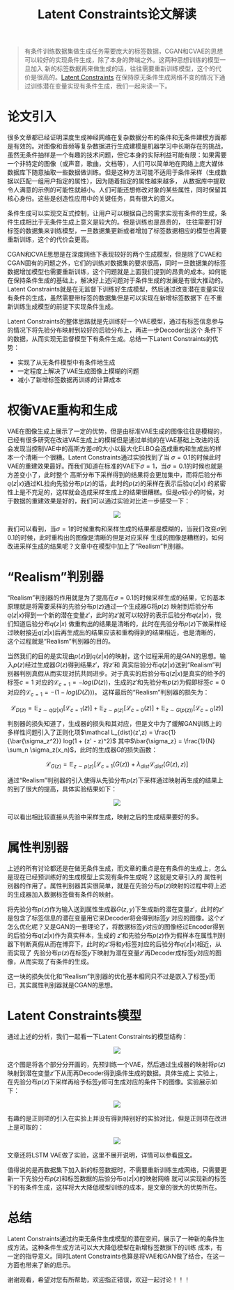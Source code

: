 ﻿---
layout: post
title: Latent Constraints论文解读
category: 技术
tags: [GAN,VAE]
description: 
---

> 有条件训练数据集做生成任务需要庞大的标签数据，CGAN和CVAE的思想可以较好的实现条件生成，除了本身的弊端之外。这两种思想训练的模型一旦加入
新的标签数据再来做生成的话，往往需要重新训练模型，这个的代价是很高的。[Latent Constraints](https://arxiv.org/pdf/1711.05772.pdf)
在保持原无条件生成网络不变的情况下通过训练潜在变量实现有条件生成，我们一起来读一下。

# 论文引入 #

很多文章都已经证明深度生成神经网络在复杂数据分布的条件和无条件建模方面都是有效的。对图像和音频等复杂数据进行生成建模是机器学习中长期存在的挑战，
虽然无条件抽样是一个有趣的技术问题，但它本身的实际利益可能有限：如果需要一个非特定的图像（或声音，歌曲，文档等），人们可以简单地在网络上庞大媒体
数据库下随意抽取一些数据做训练。但是这种方法可能不适用于条件采样（生成数据以匹配一组用户指定的属性），因为随着指定的属性越来越多，
从数据库中提取令人满意的示例的可能性就越小。人们可能还想修改对象的某些属性，同时保留其核心身份。这些是创造性应用中的关键任务，具有很大的意义。

条件生成可以实现交互式控制，让用户可以根据自己的需求实现有条件的生成，条件生成相比于无条件生成上意义是较大的。但是训练也是昂贵的，
往往需要打好标签的数据集来训练模型，一旦数据集更新或者增加了标签数据相应的模型也需要重新训练，这个的代价会更高。

CGAN和CVAE思想是在深度网络下表现较好的两个生成模型，但是除了CVAE和CGAN固有的问题之外，它们的训练对数据集的要求很高，同时一旦数据集的标签
数据增加模型也需要重新训练，这个问题就是上面我们提到的昂贵的成本。如何能在保持条件生成的基础上，解决好上述问题对于条件生成的发展是有很大推动的。
Latent Constraints就是在无监督下训练好生成模型，然后通过改变潜在变量实现有条件的生成，虽然需要带标签的数据集但是可以实现在新增标签数据下
在不重新训练生成模型的前提下实现条件生成。

Latent Constraints的整体思路就是先训练好一个VAE模型，通过有标签信息参与的情况下将先验分布映射到较好的后验分布上，再进一步Decoder出这个
条件下的数据，从而实现无监督模型下有条件生成。总结一下Latent Constraints的优势：

- 实现了从无条件模型中有条件地生成
- 一定程度上解决了VAE生成图像上模糊的问题
- 减小了新增标签数据再训练的计算成本

# 权衡VAE重构和生成 #

VAE在图像生成上展示了一定的优势，但是由标准VAE生成的图像往往是模糊的，已经有很多研究在改进VAE生成上的模糊但是通过单纯的在VAE基础上改进的话
会发现当控制VAE中的高斯方差$\sigma$的大小以最大化ELBO会造成重构和生成出的样本一个清晰一个很糟。Latent Constraints通过实验找到了当
$\sigma = 0.1$的时候此时VAE的重建效果最好。而我们知道在标准的VAE下$\sigma = 1$，当$\sigma = 0.1$的时候也就是方差变小了，此时整个
高斯分布下采样得到的结果将会更加集中，而将后验分布$q(z \vert x)$通过KL拉向先验分布$p(z)$的话，此时的$p(z)$的采样在表示后验$q(z \vert x)$
的紧密性上是不充足的，这样就会造成采样生成上的结果很糟糕。但是$\sigma$较小的时候，对于数据的重建效果是好的，我们可以通过实验对比进一步感受一下：

<p align="center">
    <img src="/assets/img/VAE/LC1.png">
</p>

我们可以看到，当$\sigma = 1$的时候重构和采样生成的结果都是模糊的，当我们改变$\sigma$到0.1的时候，此时重构出的图像是清晰的但是对应采样
生成的图像是糟糕的，如何改进采样生成的结果呢？文章中在模型中加上了“Realism”判别器。

# “Realism”判别器 #

“Realism”判别器的作用就是为了提高在$\sigma = 0.1$的时候采样生成的结果，它的基本原理就是将需要采样的先验分布$p(z)$通过一个生成器G将$p(z)$
映射到后验分布$q(z \vert x)$得到一个新的潜在变量$z'$，此时的$z'$就可以较好的表示后验分布$q(z \vert x)$，我们知道后验分布$q(z \vert x)$
做重构出的结果是清晰的，此时在先验分布$p(z)$下做采样经过映射接近$q(z \vert x)$后再生成出的结果应该和重构得到的结果相近，也是清晰的，
这个过程就是“Realism”判别器的目的。

当然我们的目的是实现由$p(z)$到$q(z \vert x)$的映射，这个过程采用的是GAN的思想。输入$p(z)$经过生成器$G(z)$得到结果$z'$，将$z'$和
真实后验分布$q(z \vert x)$送到“Realism”判别器判别真假从而实现对抗共同进步。对于真实的后验分布$q(z \vert x)$是真实的给予的标签$c=1$
对应的$\mathcal L_{c=1} = -log(D(z))$，生成的$z'$和先验分布$p(z)$为假即标签$c=0$对应的$\mathcal L_{c=1} = -(1 - log(D(Z)))$。
这样最后的“Realism”判别器的损失为：

$$ \mathcal L_{D(z)} = \mathbb E_{z \sim q(z \vert x)}[\mathcal L_{c=1}(z)] + \mathbb E_{z \sim p(z)}[\mathcal L_{c=0}(z)] + \mathbb E_{z \sim G(p(z))}[\mathcal L_{c=0}(z)] $$

判别器的损失知道了，生成器的损失和其对应，但是文中为了缓解GAN训练上的多样性问题引入了正则化项$\mathcal L_{dist}(z',z) = \frac{1}{\bar{\sigma_z^2}} log(1 + (z' - z)^2)$
其中$\bar{\sigma_z} = \frac{1}{N} \sum_n \sigma_z(x_n)$，此时的生成器G的损失函数：

$$\mathcal L_{G(z)} = \mathbb E_{z \sim p(z)}[\mathcal L_{c=1}(G(z)) + \lambda_{dist} \mathcal L_{dist}(G(z),z)]$$

通过“Realism”判别器的引入使得从先验分布$p(z)$下采样通过映射再生成的结果上的到了很大的提高，具体实验结果如下：

<p align="center">
    <img src="/assets/img/VAE/LC2.png">
</p>

可以看出相比较直接从先验中采样生成，映射之后的生成结果要好的多。
 
# 属性判别器 #

上述的所有讨论都还是在做无条件生成，而文章的重点是在有条件的生成上，怎么是现在已经预训练好的生成模型上实现有条件生成呢？这就是文章引入的
属性判别器的作用了。属性判别器其实很简单，就是在先验分布$p(z)$映射的过程中将上述的生成器加入数据标签做有条件的映射。

将先验分布$p(z)$作为输入送到属性生成器$G(z,y)$下生成新的潜在变量$z'$，此时的$z'$是包含了标签信息的潜在变量用它来Decoder将会得到标签$y$
对应的图像。这个$z'$怎么优化呢？又是GAN的一套理论了，将数据标签$y$对应的图像经过Encoder得到的后验分布$q(z \vert x)$作为真实样本，生成的
$z'$和先验分布$p(z)$作为假样本在属性判别器下判断真假从而在博弈下，此时的$z'$将和$y$标签对应的后验分布$q(z \vert x)$相近，从而实现了
先验分布$p(z)$在标签$y$下映射为潜在变量$z'$再Decoder成标签$y$对应的图像，从而实现了有条件的生成。

这一块的损失优化和“Realism”判别器的优化基本相同只不过是嵌入了标签$y$而已，其实属性判别器就是CGAN的思想。

# Latent Constraints模型 #

通过上述的分析，我们一起看一下Latent Constraints的模型结构：

<p align="center">
    <img src="/assets/img/VAE/LC3.png">
</p>

这个图是将各个部分分开画的，先预训练一个VAE，然后通过生成器的映射将$p(z)$映射到潜在变量$z'$下从而再Decoder得到条件生成的数据。具体生成上
实验上，在先验分布$p(z)$下采样再给予标签$y$即可生成对应的条件下的图像。实验展示如下：

<p align="center">
    <img src="/assets/img/VAE/LC4.png">
</p>

有趣的是正则项的引入在实验上并没有得到特别好的实验对比，但是正则项在改进上是可取的：

<p align="center">
    <img src="/assets/img/VAE/LC5.png">
</p>

文章还将LSTM VAE做了实验，这里不展开说明，详情可以参看[原文](https://arxiv.org/pdf/1711.05772.pdf)。

值得说的是再数据集下加入新的标签数据时，不需要重新训练生成网络，只需要更新一下先验分布$p(z)$和标签数据的后验分布$q(z \vert x)$的映射网络
就可以实现新的标签下的有条件生成，这样将大大降低模型训练的成本，是文章的很大的优势所在。

# 总结 #

Latent Constraints通过约束无条件生成模型的潜在空间，展示了一种新的条件生成方法。这种条件生成方法可以大大降低模型在新增标签数据下的训练
成本，有一定的指导意义。同时Latent Constraints也算是将VAE和GAN做了结合，在这一方面也带来了新的启示。

谢谢观看，希望对您有所帮助，欢迎指正错误，欢迎一起讨论！！！